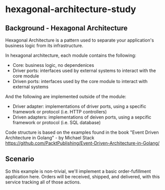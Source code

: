 # hexagonal-architecture-study


## Background - Hexagonal Architecture
Hexagonal Architecture is a pattern used to separate your application's business logic from its infrastructure.

In hexagonal architecture, each module contains the following:
- Core: business logic, no dependenices
- Driver ports:  interfaces used by external systems to interact with the core module
- Driven ports: interfaces used by the core module to interact with external systems

And the following are implemented outside of the module:
- Driver adapter: implementations of driver ports, using a specific framework or protocol (i.e. HTTP controllers)
- Driven adapters: implementations of deiven ports, using a sepcific framework or protocol (i.e. SQL database)


Code structure is based on the examples found in the book "Event Driven Architecture in Golang" - by Michael Stack
https://github.com/PacktPublishing/Event-Driven-Architecture-in-Golang/ 

## Scenario
So this example is non-trivial, we'll implement a basic order-fufillment application here. 
Orders will be received, shipped, and delivered, with this service tracking all of those actions.